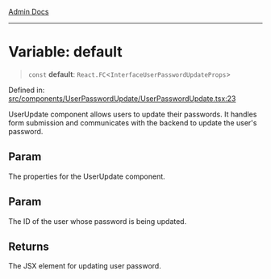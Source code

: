[Admin Docs](/)

***

# Variable: default

> `const` **default**: `React.FC`\<`InterfaceUserPasswordUpdateProps`\>

Defined in: [src/components/UserPasswordUpdate/UserPasswordUpdate.tsx:23](https://github.com/PalisadoesFoundation/talawa-admin/blob/main/src/components/UserPasswordUpdate/UserPasswordUpdate.tsx#L23)

UserUpdate component allows users to update their passwords.
It handles form submission and communicates with the backend to update the user's password.

## Param

The properties for the UserUpdate component.

## Param

The ID of the user whose password is being updated.

## Returns

The JSX element for updating user password.
